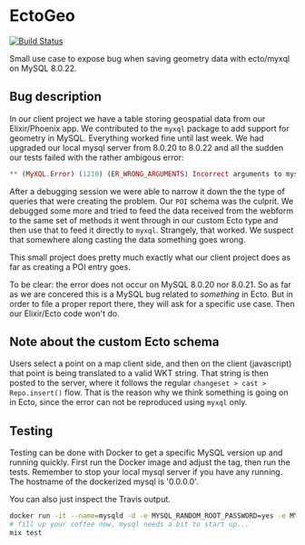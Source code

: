 # EctoGeo

[![Build Status](https://travis-ci.org/jackjoe/ecto_geo.svg?branch=master)](https://travis-ci.org/jackjoe/ecto_geo)

Small use case to expose bug when saving geometry data with ecto/myxql on MySQL 8.0.22.

## Bug description

In our client project we have a table storing geospatial data from our Elixir/Phoenix app. We contributed to the `myxql` package to add support for geometry in MySQL. Everything worked fine until last week. We had upgraded our local mysql server from 8.0.20 to 8.0.22 and all the sudden our tests failed with the rather ambigous error:

```elixir
** (MyXQL.Error) (1210) (ER_WRONG_ARGUMENTS) Incorrect arguments to mysqld_stmt_execute
```

After a debugging session we were able to narrow it down the the type of queries that were creating the problem. Our `POI` schema was the culprit. We debugged some more and tried to feed the data received from the webform to the same set of methods it went through in our custom Ecto type and then use that to feed it directly to `myxql`. Strangely, that worked. We suspect that somewhere along casting the data something goes wrong.

This small project does pretty much exactly what our client project does as far as creating a POI entry goes.

To be clear: the error does not occur on MySQL 8.0.20 nor 8.0.21. So as far as we are concered this is a MySQL bug related to _something_ in Ecto. But in order to file a proper report there, they will ask for a specific use case. Then our Elixir/Ecto code won't do.

## Note about the custom Ecto schema

Users select a point on a map client side, and then on the client (javascript) that point is being translated to a valid WKT string. That string is then posted to the server, where it follows the regular `changeset > cast > Repo.insert()` flow. That is the reason why we think something is going on in Ecto, since the error can not be reproduced using `myxql` only.

## Testing

Testing can be done with Docker to get a specific MySQL version up and running quickly. First run the Docker image and adjust the tag, then run the tests. Remember to stop your local mysql server if you have any running. The hostname of the dockerized mysql is '0.0.0.0'.

You can also just inspect the Travis output.

```bash
docker run -it --name=mysqld -d -e MYSQL_RANDOM_ROOT_PASSWORD=yes -e MYSQL_USER=ecto_geo -e MYSQL_PASSWORD=ecto_geo -e MYSQL_DATABASE=ecto_geo -p 3306:3306 mysql:8.0.22
# fill up your coffee now, mysql needs a bit to start up...
mix test
```
